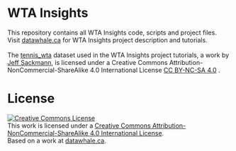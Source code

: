 # WTA Insights
This repository contains all WTA Insights code, scripts and project files. Visit <a href="http://datawhale.ca">datawhale.ca</a> for WTA Insights project description and tutorials. </br></br>
The <a href="https://github.com/JeffSackmann/tennis_wta">tennis_wta</a> dataset used in the WTA Insights project tutorials, a work by <a href="https://github.com/JeffSackmann">Jeff Sackmann</a>, is licensed under a Creative Commons Attribution-NonCommercial-ShareAlike 4.0 International License <a href="https://creativecommons.org/licenses/by-nc-sa/4.0/">CC BY-NC-SA 4.0</a> .

# License
<a rel="license" href="http://creativecommons.org/licenses/by-nc-sa/4.0/"><img alt="Creative Commons License" style="border-width:0;" src="https://i.creativecommons.org/l/by-nc-sa/4.0/88x31.png"></a><br>This work is licensed under a <a rel="license" href="http://creativecommons.org/licenses/by-nc-sa/4.0/">Creative Commons Attribution-NonCommercial-ShareAlike 4.0 International License</a>.<br>Based on a work at <a href="http://datawhale.ca">datawhale.ca</a>.
